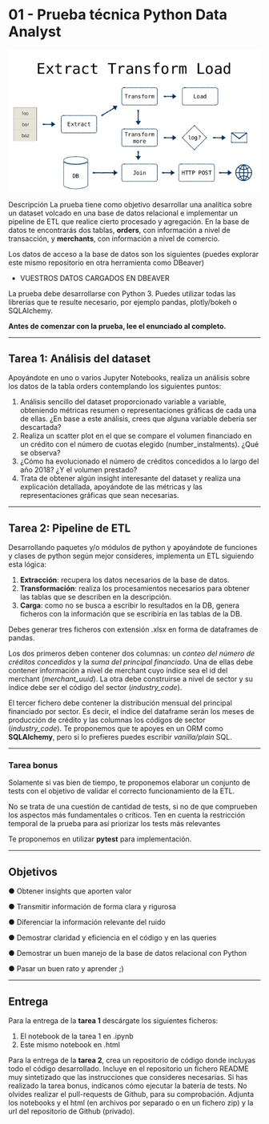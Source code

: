 # 01 - Prueba técnica Python Data Analyst



![portada](images/portada.jpg)



Descripción La prueba tiene como objetivo desarrollar una analítica sobre un dataset volcado en una base de datos relacional e implementar un pipeline de ETL que realice cierto procesado y agregación. En la base de datos te encontrarás dos tablas, **orders**, con información a nivel de transacción, y **merchants**, con información a nivel de comercio.

Los datos de acceso a la base de datos son los siguientes (puedes explorar este mismo repositorio en otra herramienta como DBeaver)

- VUESTROS DATOS CARGADOS EN DBEAVER

La prueba debe desarrollarse con Python 3. Puedes utilizar todas las librerías que te resulte necesario, por ejemplo pandas, plotly/bokeh o SQLAlchemy.

**Antes de comenzar con la prueba, lee el enunciado al completo.**

***

<div style="page-break-after: always;"></div>

## Tarea 1: Análisis del dataset

Apoyándote en uno o varios Jupyter Notebooks, realiza un análisis sobre los datos de la tabla orders contemplando los siguientes puntos:

1. Análisis sencillo del dataset proporcionado variable a variable, obteniendo métricas resumen o representaciones gráficas de cada una de ellas. ¿En base a este análisis, crees que alguna variable debería ser descartada?
2. Realiza un scatter plot en el que se compare el volumen financiado en un crédito con el número de cuotas elegido (number_instalments). ¿Qué se observa?
3. ¿Cómo ha evolucionado el número de créditos concedidos a lo largo del año 2018? ¿Y el volumen prestado?
4. Trata de obtener algún insight interesante del dataset y realiza una explicación detallada, apoyándote de las métricas y las representaciones gráficas que sean necesarias.



***

<div style="page-break-after: always;"></div>

## Tarea 2: Pipeline de ETL 

Desarrollando paquetes y/o módulos de python y apoyándote de funciones y clases de python según mejor consideres, implementa un ETL siguiendo esta lógica:

1. **Extracción**: recupera los datos necesarios de la base de datos.
2. **Transformación**: realiza los procesamientos necesarios para obtener las tablas que se describen en la descripción.
3. **Carga**: como no se busca a escribir lo resultados en la DB, genera ficheros con la información que se escribiría en las tablas de la DB.

Debes generar tres ficheros con extensión .xlsx en forma de dataframes de pandas.

Los dos primeros deben contener dos columnas: un *conteo del número de créditos concedidos* y la *suma del principal financiado*. Una de ellas debe contener información a nivel de merchant cuyo índice sea el id del merchant (*merchant_uuid*). La otra debe construirse a nivel de sector y su índice debe ser el código del sector (*industry_code*).

El tercer fichero debe contener la distribución mensual del principal financiado por sector. Es decir, el índice del dataframe serán los meses de producción de crédito y las columnas los códigos de sector (*industry_code*). Te proponemos que te apoyes en un ORM como **SQLAlchemy**, pero si lo prefieres puedes escribir *vanilla/plain* SQL.

***

<div style="page-break-after: always;"></div>

### Tarea bonus

Solamente si vas bien de tiempo, te proponemos elaborar un conjunto de tests con el objetivo de validar el correcto funcionamiento de la ETL.

No se trata de una cuestión de cantidad de tests, si no de que comprueben los aspectos más fundamentales o críticos. Ten en cuenta la restricción temporal de la prueba para así priorizar los tests más relevantes

Te proponemos en utilizar **pytest** para implementación.

***

<div style="page-break-after: always;"></div>

## Objetivos

● Obtener insights que aporten valor

● Transmitir información de forma clara y rigurosa

● Diferenciar la información relevante del ruido

● Demostrar claridad y eficiencia en el código y en las queries

● Demostrar un buen manejo de la base de datos relacional con Python

● Pasar un buen rato y aprender ;)



***

## Entrega

Para la entrega de la **tarea 1** descárgate los siguientes ficheros:

1. El notebook de la tarea 1 en .ipynb
2. Este mismo notebook en .html

Para la entrega de la **tarea 2**, crea un repositorio de código donde incluyas todo el código desarrollado. Incluye en el repositorio un fichero README muy sintetizado que las instrucciones que consideres necesarias. Si has realizado la tarea bonus, indícanos cómo ejecutar la batería de tests. No olvides realizar el pull-requests de Github, para su comprobación. Adjunta los notebooks y el html (en archivos por separado o en un fichero zip) y la url del repositorio de Github (privado).
